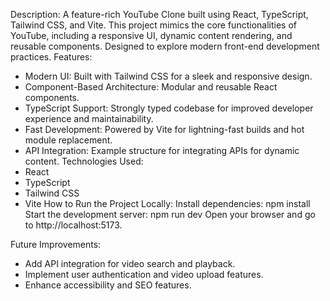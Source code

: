 Description:
A feature-rich YouTube Clone built using React, TypeScript, Tailwind CSS, and Vite. This project mimics the core functionalities of YouTube, including a responsive UI, dynamic content rendering, and reusable components. Designed to explore modern front-end development practices.
Features:
* Modern UI: Built with Tailwind CSS for a sleek and responsive design.
* Component-Based Architecture: Modular and reusable React components.
* TypeScript Support: Strongly typed codebase for improved developer experience and maintainability.
* Fast Development: Powered by Vite for lightning-fast builds and hot module replacement.
* API Integration: Example structure for integrating APIs for dynamic content.
Technologies Used:
* React
* TypeScript
* Tailwind CSS
* Vite
How to Run the Project Locally:
     Install dependencies:   npm install
     Start the development server: npm run dev
     Open your browser and go to http://localhost:5173.

Future Improvements:
* Add API integration for video search and playback.
* Implement user authentication and video upload features.
* Enhance accessibility and SEO features.
